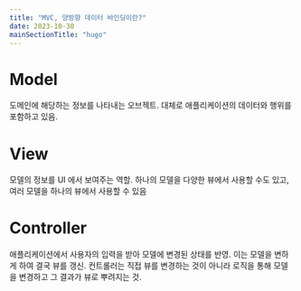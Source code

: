 ```yaml
---
title: "MVC, 양방향 데이터 바인딩이란?"
date: 2023-10-30
mainSectionTitle: "hugo"
---
```


# Model

도메인에 해당하는 정보를 나타내는 오브젝트. 대체로 애플리케이션의 데이터와 행위를 포함하고 있음.

# View

모델의 정보를 UI 에서 보여주는 역할. 하나의 모델을 다양한 뷰에서 사용할 수도 있고, 여러 모델을 하나의 뷰에서 사용할 수 있음

# Controller

애플리케이션에서 사용자의 입력을 받아 모델에 변경된 상태를 반영. 이는 모델을 변하게 하여 결국 뷰를 갱신. 컨트롤러는 직접 뷰를 변경하는 것이 아니라 로직을 통해 모델을 변경하고 그 결과가 뷰로 뿌려지는 것. 

